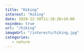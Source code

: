 ```yaml
---
title: "Hiking"
interest: "Hiking"
date: 2020-12-30T11:10:26+10:00
noindex: true
url: "/hiking"
imageUrl: "/interests/hiking.jpg"
categories:
   - nature
---
```

